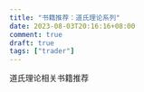 ```yaml
---
title: "书籍推荐：道氏理论系列"
date: 2023-08-03T20:16:16+08:00
comment: true
draft: true
tags: ["trader"]
---
```


道氏理论相关书籍推荐

